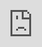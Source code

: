 ```yaml
---
layout: page
permalink: /cv/
title: Bart's CV
tags: [bart, cv]
image:
  feature: logo.jpg
share: true
---
```


<iframe src="https://docs.google.com/document/d/1RNAEs_G4aJA7wVqBeWIyMDE5Rq4IQ9KNmSByA7rpWpc/pub?embedded=true" style="border: 0; position:absolute; top:0; left:0; right:0; bottom:0; width:100%; height:100%"></iframe>